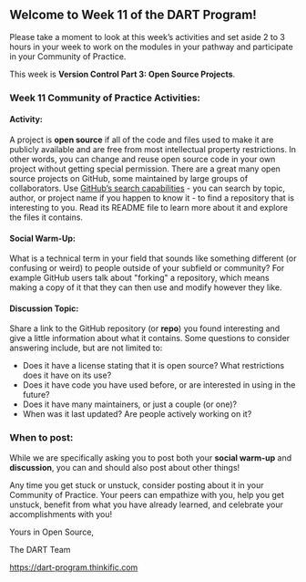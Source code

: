 ## **Welcome to Week 11 of the DART Program!**

Please take a moment to look at this week’s activities and set aside 2 to 3 hours in your week to work on the modules in your pathway and participate in your Community of Practice. 

This week is **Version Control Part 3: Open Source Projects**.

### **Week 11 Community of Practice Activities:**

#### **Activity:** 
A project is **open source** if all of the code and files used to make it are publicly available and are free from most intellectual property restrictions.  In other words, you can change and reuse open source code in your own project without getting special permission. There are a great many open source projects on GitHub, some maintained by large groups of collaborators. Use [GitHub’s search capabilities](https://github.com/search) - you can search by topic, author, or project name if you happen to know it - to find a repository that is interesting to you.  Read its README file to learn more about it and explore the files it contains. 

#### **Social Warm-Up:** 
What is a technical term in your field that sounds like something different (or confusing or weird) to people outside of your subfield or community? For example GitHub users talk about "forking" a repository, which means making a copy of it that they can then use and modify however they like.

#### **Discussion Topic:** 
Share a link to the GitHub repository (or **repo**) you found interesting and give a little information about what it contains. Some questions to consider answering include, but are not limited to:
<ul>
    <li> Does it have a license stating that it is open source? What restrictions does it have on its use? </li>
    <li> Does it have code you have used before, or are interested in using in the future?  </li>
    <li> Does it have many maintainers, or just a couple (or one)? </li>
    <li> When was it last updated? Are people actively working on it? </li>
</ul>


### **When to post:**

While we are specifically asking you to post both your **social warm-up** and **discussion**, you can and should also post about other things!

Any time you get stuck or unstuck, consider posting about it in your Community of Practice. Your peers can empathize with you, help you get unstuck, benefit from what you have already learned, and celebrate your accomplishments with you!

 Yours in Open Source, 

The DART Team

https://dart-program.thinkific.com
